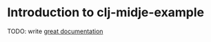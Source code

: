 # Introduction to clj-midje-example

TODO: write [great documentation](http://jacobian.org/writing/great-documentation/what-to-write/)
